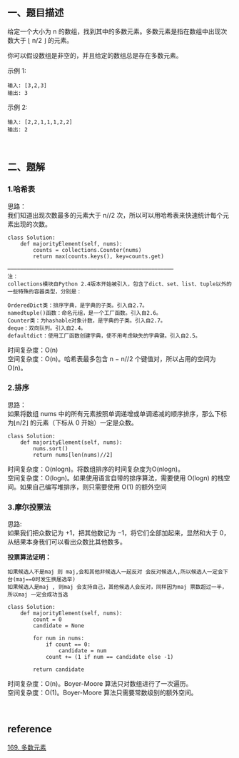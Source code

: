 ## 一、题目描述
给定一个大小为 n 的数组，找到其中的多数元素。多数元素是指在数组中出现次数大于 ⌊ n/2 ⌋ 的元素。

你可以假设数组是非空的，并且给定的数组总是存在多数元素。

示例 1:
```
输入: [3,2,3]
输出: 3
```
示例 2:
```
输入: [2,2,1,1,1,2,2]
输出: 2
```

&nbsp;
## 二、题解
### 1.哈希表
思路：  
我们知道出现次数最多的元素大于 n//2 次，所以可以用哈希表来快速统计每个元素出现的次数。
```
class Solution:
    def majorityElement(self, nums):
        counts = collections.Counter(nums)
        return max(counts.keys(), key=counts.get)

————————————————————————————————————————————————————
注：
collections模块自Python 2.4版本开始被引入，包含了dict、set、list、tuple以外的一些特殊的容器类型，分别是：

OrderedDict类：排序字典，是字典的子类。引入自2.7。
namedtuple()函数：命名元组，是一个工厂函数。引入自2.6。
Counter类：为hashable对象计数，是字典的子类。引入自2.7。
deque：双向队列。引入自2.4。
defaultdict：使用工厂函数创建字典，使不用考虑缺失的字典键。引入自2.5。
```
时间复杂度：O(n)  
空间复杂度：O(n)。哈希表最多包含 n − n//2 个键值对，所以占用的空间为 O(n)。

### 2.排序
思路：  
如果将数组 nums 中的所有元素按照单调递增或单调递减的顺序排序，那么下标为⌊n/2⌋ 的元素（下标从 0 开始）一定是众数。
```
class Solution:
    def majorityElement(self, nums):
        nums.sort()
        return nums[len(nums)//2]
```
时间复杂度：O(nlogn)。将数组排序的时间复杂度为O(nlogn)。  
空间复杂度：O(logn)。如果使用语言自带的排序算法，需要使用 O(logn) 的栈空间。如果自己编写堆排序，则只需要使用 O(1) 的额外空间

### 3.摩尔投票法
思路:  
如果我们把众数记为 +1，把其他数记为 −1，将它们全部加起来，显然和大于 0，从结果本身我们可以看出众数比其他数多。

**投票算法证明：**
```
如果候选人不是maj 则 maj,会和其他非候选人一起反对 会反对候选人,所以候选人一定会下台(maj==0时发生换届选举)
如果候选人是maj , 则maj 会支持自己，其他候选人会反对，同样因为maj 票数超过一半，所以maj 一定会成功当选
```
```
class Solution:
    def majorityElement(self, nums):
        count = 0
        candidate = None

        for num in nums:
            if count == 0:
                candidate = num
            count += (1 if num == candidate else -1)

        return candidate
```
时间复杂度：O(n)。Boyer-Moore 算法只对数组进行了一次遍历。  
空间复杂度：O(1)。Boyer-Moore 算法只需要常数级别的额外空间。

&nbsp;
## reference
[169. 多数元素](https://leetcode-cn.com/problems/majority-element/solution/duo-shu-yuan-su-by-leetcode-solution/)
